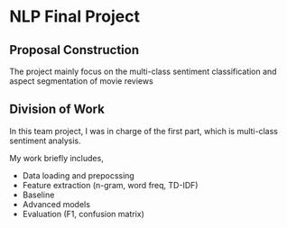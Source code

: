 # NLP Final Project

## Proposal Construction
The project mainly focus on the multi-class sentiment classification and aspect segmentation of movie reviews

## Division of Work
In this team project, I was in charge of the first part, which is multi-class sentiment analysis. 

My work briefly includes,
- Data loading and prepocssing
- Feature extraction (n-gram, word freq, TD-IDF)
- Baseline
- Advanced models
- Evaluation (F1, confusion matrix)
